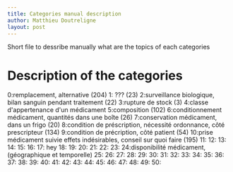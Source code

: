 ```yaml
---
title: Categories manual description
author: Matthieu Doutreligne
layout: post
---
```


Short file to dessribe manually what are the topics of each categories

# Description of the categories 

0:remplacement, alternative (204)
1: ??? (23)
2:surveillance biologique, bilan sanguin pendant traitement (22)
3:rupture de stock (3)
4:classe d'appertenance d'un médicament
5:composition (102)
6:conditionnement médicament, quantités dans une boîte (26)
7:conservation médicament, dans un frigo (20)
8:condition de préscription, nécessité ordonnance, côté prescripteur (134)
9:condition de précription, côté patient (54)
10:prise médicament suivie effets indésirables, conseil sur quoi faire (195)
11:
12:
13:
14:
15:
16:
17: hey
18:
19:
20:
21:
22:
23:
24:disponibilité médicament, (géographique et temporelle)
25:
26:
27:
28:
29:
30:
31:
32:
33:
34:
35:
36:
37:
38:
39:
40:
41:
42:
43:
44:
45:
46:
47:
48:
49:
50:
